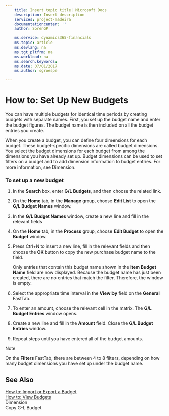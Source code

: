 ```yaml
---
    title: Insert topic title| Microsoft Docs
    description: Insert description
    services: project-madeira
    documentationcenter: ''
    author: SorenGP

    ms.service: dynamics365-financials
    ms.topic: article
    ms.devlang: na
    ms.tgt_pltfrm: na
    ms.workload: na
    ms.search.keywords:
    ms.date: 07/01/2017
    ms.author: sgroespe

---
```

# How to: Set Up New Budgets
You can have multiple budgets for identical time periods by creating budgets with separate names. First, you set up the budget name and enter the budget figures. The budget name is then included on all the budget entries you create.  
  
 When you create a budget, you can define four dimensions for each budget. These budget-specific dimensions are called budget dimensions. You select the budget dimensions for each budget from among the dimensions you have already set up. Budget dimensions can be used to set filters on a budget and to add dimension information to budget entries. For more information, see Dimension.  
  
### To set up a new budget  
  
1.  In the **Search** box, enter **G/L Budgets**, and then choose the related link.  
  
2.  On the **Home** tab, in the **Manage** group, choose **Edit List** to open the **G/L Budget Names** window.  
  
3.  In the **G/L Budget Names** window, create a new line and fill in the relevant fields  
  
4.  On the **Home** tab, in the **Process** group, choose **Edit Budget** to open the **Budget** window.  
  
5.  Press Ctrl+N to insert a new line, fill in the relevant fields and then choose the **OK** button to copy the new purchase budget name to the field.  
  
     Only entries that contain this budget name shown in the **Item Budget Name** field are now displayed. Because the budget name has just been created, there are no entries that match the filter. Therefore, the window is empty.  
  
6.  Select the appropriate time interval in the **View by** field on the **General** FastTab.  
  
7.  To enter an amount, choose the relevant cell in the matrix. The **G/L Budget Entries** window opens.  
  
8.  Create a new line and fill in the **Amount** field. Close the **G/L Budget Entries** window.  
  
9. Repeat steps until you have entered all of the budget amounts.  
  
> [!NOTE]  
>  On the **Filters** FastTab, there are between 4 to 8 filters, depending on how many budget dimensions you have set up under the budget name.  
  
## See Also  
 [How to: Import or Export a Budget](../how-to-import-or-export-a-budget.md)   
 [How to: View Budgets](../how-to-view-budgets.md)   
 Dimension   
 Copy G-L Budget